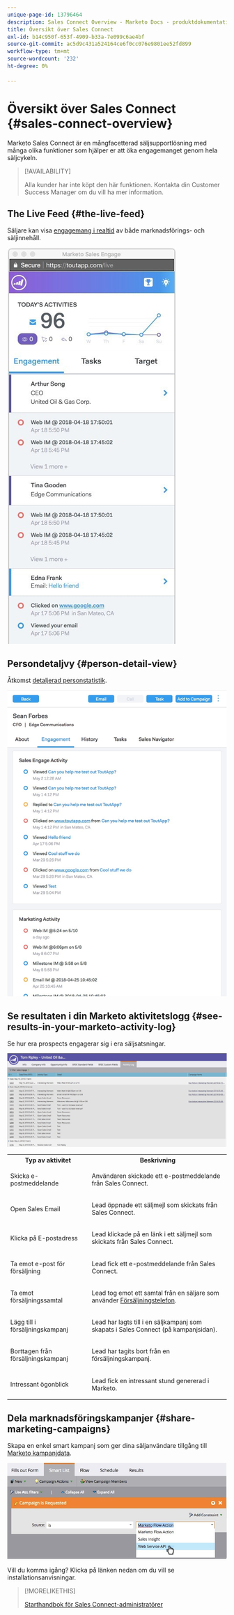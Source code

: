 ```yaml
---
unique-page-id: 13796464
description: Sales Connect Overview - Marketo Docs - produktdokumentation
title: Översikt över Sales Connect
exl-id: b14c950f-653f-4909-b33a-7e099c6ae4bf
source-git-commit: ac5d9c431a524164ce6f0cc076e9801ee52fd899
workflow-type: tm+mt
source-wordcount: '232'
ht-degree: 0%

---
```


# Översikt över Sales Connect {#sales-connect-overview}

Marketo Sales Connect är en mångfacetterad säljsupportlösning med många olika funktioner som hjälper er att öka engagemanget genom hela säljcykeln.

>[!AVAILABILITY]
>
>Alla kunder har inte köpt den här funktionen. Kontakta din Customer Success Manager om du vill ha mer information.

## The Live Feed {#the-live-feed}

Säljare kan visa [engagemang i realtid](/help/marketo/product-docs/marketo-sales-connect/email/the-live-feed/live-feed-overview.md) av både marknadsförings- och säljinnehåll.

![](assets/engagement.jpg)

## Persondetaljvy {#person-detail-view}

Åtkomst [detaljerad personstatistik](/help/marketo/product-docs/marketo-sales-connect/people/person-detail-view.md).

![](assets/2018-05-11-at-3.28-pm.jpg)

## Se resultaten i din Marketo aktivitetslogg {#see-results-in-your-marketo-activity-log}

Se hur era prospects engagerar sig i era säljsatsningar.

![](assets/2018-05-11-at-3.30-pm.jpg)

<table> 
 <tbody> 
  <tr> 
   <th>Typ av aktivitet</th> 
   <th>Beskrivning</th> 
  </tr> 
  <tr> 
   <td><p>Skicka e-postmeddelande</p></td> 
   <td><p>Användaren skickade ett e-postmeddelande från Sales Connect.</p></td> 
  </tr> 
  <tr> 
   <td><p>Open Sales Email</p></td> 
   <td><p>Lead öppnade ett säljmejl som skickats från Sales Connect.</p></td> 
  </tr> 
  <tr> 
   <td><p>Klicka på E-postadress</p></td> 
   <td><p>Lead klickade på en länk i ett säljmejl som skickats från Sales Connect.</p></td> 
  </tr> 
  <tr> 
   <td colspan="1"><p>Ta emot e-post för försäljning</p></td> 
   <td colspan="1"><p>Lead fick ett e-postmeddelande från Sales Connect.</p></td> 
  </tr> 
  <tr> 
   <td colspan="1"><p>Ta emot försäljningssamtal</p></td> 
   <td colspan="1"><p>Lead tog emot ett samtal från en säljare som använder <a href="/help/marketo/product-docs/marketo-sales-connect/phone/sales-phone-overview.md" rel="nofollow">Försäljningstelefon</a>.</p></td> 
  </tr> 
  <tr> 
   <td colspan="1"><p>Lägg till i försäljningskampanj</p></td> 
   <td colspan="1"><p>Lead har lagts till i en säljkampanj som skapats i Sales Connect (på kampanjsidan).</p></td> 
  </tr> 
  <tr> 
   <td colspan="1"><p>Borttagen från försäljningskampanj</p></td> 
   <td colspan="1"><p>Lead har tagits bort från en försäljningskampanj.</p></td> 
  </tr> 
  <tr> 
   <td colspan="1"><p>Intressant ögonblick</p></td> 
   <td colspan="1"><p>Lead fick en intressant stund genererad i Marketo.</p></td> 
  </tr> 
 </tbody> 
</table>

## Dela marknadsföringskampanjer {#share-marketing-campaigns}

Skapa en enkel smart kampanj som ger dina säljanvändare tillgång till [Marketo kampanjdata](/help/marketo/product-docs/marketo-sales-connect/marketo/make-a-campaign-visible-to-sales-connect-users.md).

![](assets/campaign-is-requested.jpg)

Vill du komma igång? Klicka på länken nedan om du vill se installationsanvisningar.

>[!MORELIKETHIS]
>
>[Starthandbok för Sales Connect-administratörer](/help/marketo/product-docs/marketo-sales-connect/getting-started/getting-started-guide-for-sales-connect-admins.md)
